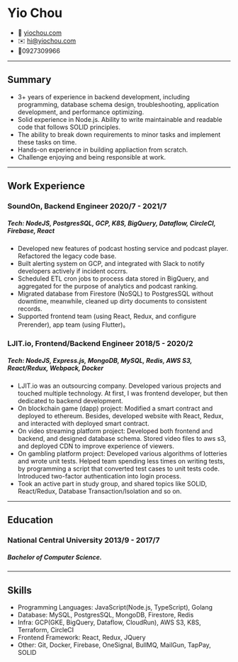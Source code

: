 <!-- The (first) h1 will be used as the <title> of the HTML page -->

# Yio Chou

<!-- The unordered list immediately after the h1 will be formatted on a single
line. It is intended to be used for contact details -->

- <span>🏡</span> [yiochou.com](http://yiochou.com)
- <span>✉️</span> <hi@yiochou.com>
- <span>📱</span>0927309966

<!-- The paragraph after the h1 and ul and before the first h2 is optional. It
is intended to be used for a short summary. -->

---

## Summary

- 3+ years of experience in backend development, including programming, database schema design, troubleshooting, application development, and performance optimizing.
- Solid experience in Node.js. Ability to write maintainable and readable code that follows SOLID principles.
- The ability to break down requirements to minor tasks and implement these tasks on time.
- Hands-on experience in building appliaction from scratch.
- Challenge enjoying and being responsible at work.

---

## Work Experience

<!-- You have to wrap the "left" and "right" half of these headings in spans by
hand -->

### <span> SoundOn, Backend Engineer </span> 2020/7 - 2021/7

##### Tech: NodeJS, PostgresSQL, GCP, K8S, BigQuery, Dataflow, CircleCI, Firebase, React

- Developed new features of podcast hosting service and podcast player. Refactored the legacy code base.
- Built alerting system on GCP, and integrated with Slack to notify developers actively if incident occrrs.
- Scheduled ETL cron jobs to process data stored in BigQuery, and aggregated for the purpose of analytics and podcast ranking.
- Migrated database from Firestore (NoSQL) to PostgresSQL without downtime, meanwhile, cleaned up dirty documents to consistent records.
- Supported frontend team (using React, Redux, and configure Prerender), app team (using Flutter)。

### <span> LJIT.io, Frontend/Backend Engineer </span> 2018/5 - 2020/2

##### Tech: NodeJS, Express.js, MongoDB, MySQL, Redis, AWS S3, React/Redux, Webpack, Docker

- LJIT.io was an outsourcing company. Developed various projects and touched multiple technology. At first, I was frontend developer, but then dedicated to backend development.
- On blockchain game (dapp) project: Modified a smart contract and deployed to ethereum. Besides, developed website with React, Redux, and interacted with deployed smart contract.
- On video streaming platform project: Developed both frontend and backend, and designed database schema. Stored video files to aws s3, and deployed CDN to improve experience of viewers.
- On gambling platform project: Developed various algorithms of lotteries and wrote unit tests. Helped team spending less times on writing tests, by programming a script that converted test cases to unit tests code. Introduced two-factor authentication into login process.
- Took an active part in study group, and shared topics like SOLID, React/Redux, Database Transaction/Isolation and so on.

---

## Education

### <span> National Central University </span> 2013/9 - 2017/7

##### **Bachelor of Computer Science**.

---

## Skills

- Programming Languages: JavaScript(Node.js, TypeScript), Golang
- Database: MySQL, PostgresSQL, MongoDB, Firestore, Redis
- Infra: GCP(GKE, BigQuery, Dataflow, CloudRun), AWS S3, K8S, Terraform, CircleCI
- Frontend Framework: React, Redux, JQuery
- Other: Git, Docker, Firebase, OneSignal, BullMQ, MailGun, TapPay, SOLID
